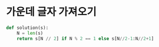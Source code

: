 # 가운데 글자 가져오기

```python
def solution(s):
    N = len(s)
    return s[N // 2] if N % 2 == 1 else s[N//2-1:N//2+1]
```